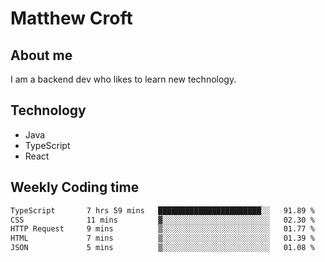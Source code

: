 # Matthew Croft

## About me
I am a backend dev who likes to learn new technology. 

## Technology
- Java
- TypeScript
- React

## Weekly Coding time
<!--START_SECTION:waka-->

```txt
TypeScript       7 hrs 59 mins   ███████████████████████░░   91.89 %
CSS              11 mins         ▓░░░░░░░░░░░░░░░░░░░░░░░░   02.30 %
HTTP Request     9 mins          ▒░░░░░░░░░░░░░░░░░░░░░░░░   01.77 %
HTML             7 mins          ▒░░░░░░░░░░░░░░░░░░░░░░░░   01.39 %
JSON             5 mins          ▒░░░░░░░░░░░░░░░░░░░░░░░░   01.08 %
```

<!--END_SECTION:waka-->
